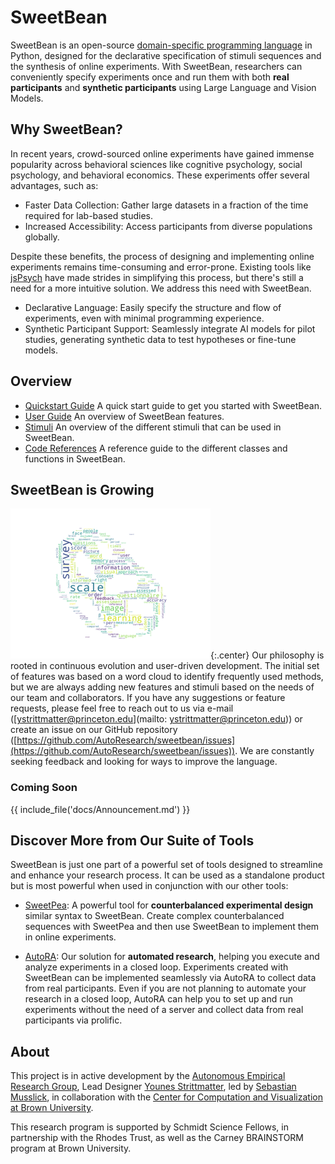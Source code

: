 # SweetBean

SweetBean is an
open-source [domain-specific programming language](https://en.wikipedia.org/wiki/Domain-specific_language) in Python,
designed for the declarative specification of stimuli sequences and the synthesis of online experiments. With SweetBean,
researchers can conveniently specify experiments once and run them with both **real participants** and **synthetic
participants** using Large Language and Vision Models.

## Why SweetBean?

In recent years, crowd-sourced online experiments have gained immense popularity across behavioral sciences like
cognitive psychology, social psychology, and behavioral economics. These experiments offer several advantages, such as:

- Faster Data Collection: Gather large datasets in a fraction of the time required for lab-based studies.
- Increased Accessibility: Access participants from diverse populations globally.

Despite these benefits, the process of designing and implementing online experiments remains time-consuming and
error-prone. Existing tools like [jsPsych](https://www.jspsych.org/latest/) have made strides in simplifying this
process, but there's still a need for a more intuitive solution. We address this need with SweetBean.

- Declarative Language: Easily specify the structure and flow of experiments, even with minimal programming experience.
- Synthetic Participant Support: Seamlessly integrate AI models for pilot studies, generating synthetic data
  to test hypotheses or fine-tune models.

## Overview

- [Quickstart Guide](Quickstart%20Guide/index.md) A quick start guide to get you started with SweetBean.
- [User Guide](User%20Guide/index.md) An overview of SweetBean features.
- [Stimuli](Stimuli/index.md) An overview of the different stimuli that can be used in SweetBean.
- [Code References](reference/sweetbean/) A reference guide to the different classes and functions in SweetBean.

## SweetBean is Growing

![word-cloud](img/word-cloud.png){:.center}
Our philosophy is rooted in continuous evolution and user-driven development. The initial set of features was based on a
word cloud to identify frequently used methods, but we are always adding new features and stimuli based on the needs of
our team and collaborators. If you have any suggestions or feature requests, please feel free to reach out to us via
e-mail ([ystrittmatter@princeton.edu](mailto: ystrittmatter@princeton.edu)) or create an issue on our GitHub repository
([https://github.com/AutoResearch/sweetbean/issues](https://github.com/AutoResearch/sweetbean/issues)). We are
constantly seeking feedback and looking for ways to improve the language.

### Coming Soon

{{ include_file('docs/Announcement.md') }}

## Discover More from Our Suite of Tools

SweetBean is just one part of a powerful set of tools designed to streamline and enhance your research process. It can be used as a standalone product but is most powerful when used in conjunction with our other tools:

- [SweetPea](https://sweetpea.ai/): A powerful tool for **counterbalanced experimental design** similar syntax to SweetBean. Create complex counterbalanced sequences with SweetPea and then use SweetBean to implement them in online experiments.

- [AutoRA](https://autoresearch.github.io/autora/): Our solution for **automated research**, helping you execute and analyze experiments in a closed loop. Experiments created with SweetBean can be implemented seamlessly via AutoRA to collect data from real participants. Even if you are not planning to automate your research in a closed loop, AutoRA can help you to set up and run experiments without the need of a server and collect data from real participants via prolific.

## About

This project is in active development by
the [Autonomous Empirical Research Group](https://musslick.github.io/AER_website/Research.html), Lead
Designer [Younes Strittmatter](https://younesstrittmatter.github.io/), led
by [Sebastian Musslick](https://smusslick.com), in collaboration with
the [Center for Computation and Visualization at Brown University](https://ccv.brown.edu).

This research program is supported by Schmidt Science Fellows, in partnership with the Rhodes Trust, as well as the
Carney BRAINSTORM program at Brown University.


